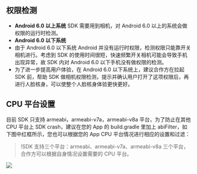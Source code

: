 ﻿## 权限检测
- **Android 6.0 以上系统**
SDK 需要用到相机，对 Android 6.0 以上的系统会做权限的运行时检测。
- **Android 6.0 以下系统**
 - 由于 Android 6.0 以下系统 Android 并没有运行时权限，检测权限只能靠开关相机进行。考虑到 SDK 的使用时间很短，快速频繁开关相机可能会导致手机出现异常，故 SDK 内对 Android 6.0 以下手机没有做权限的检测。
 - 为了进一步提高用户体验，在 Android 6.0 以下系统上，建议合作方在拉起 SDK 前，帮助 SDK 做相机权限检测，提示并确认用户打开了这项权限后，再进行人脸核身，可以使整个人脸核身体验更快更好。  

## CPU 平台设置
目前 SDK 只支持 armeabi，armeabi-v7a，armeabi-v8a 平台，为了防止在其他 CPU 平台上 SDK crash，建议在您的 App 的 build.gradle 里加上 abiFilter，如下图中红框所示，您也可以根据您的 App CPU 平台情况进行相应的设置和过滤：
>!SDK 支持三个平台：armeabi、armeabi-v7a、armeabi-v8a 三个平台，合作方可以根据自身情况设置需要的 CPU 平台。

![](https://main.qcloudimg.com/raw/3aa3434a919d6713dbe30ffcb90e3e5d.png)   